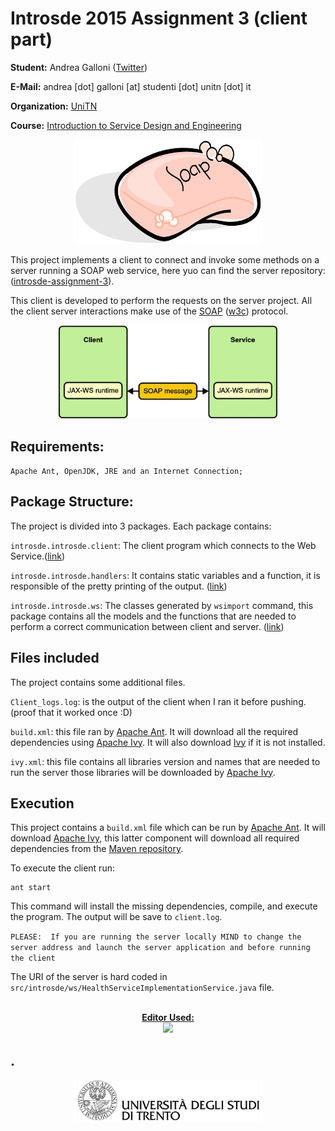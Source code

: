
# Introsde 2015 Assignment 3 (client part)

**Student:** Andrea Galloni ([Twitter](https://twitter.com/andreagalloni92))

**E-Mail:** andrea [dot] galloni [at] studenti [dot] unitn [dot] it

**Organization:** [UniTN](http://www.unitn.it/en)

**Course:** [Introduction to Service Design and Engineering](https://sites.google.com/site/introsdeunitn/)


<p align="center">
  <img src="images/soap.png" width="300">
</p>


This project implements a client to connect and invoke some methods on a server running a SOAP web service, here yuo can find the server repository: ([introsde-assignment-3](https://github.com/sn1p3r46/introsde-2015-assignment-3)).

This client is developed to perform the requests on the server project. All the client server interactions make use of the [SOAP](https://en.wikipedia.org/wiki/SOAP)  ([w3c](http://www.w3schools.com/xml/xml_soap.asp)) protocol.

<p align="center">
  <img src="images/soapModel.gif" width="350">
</p>

## Requirements:
`Apache Ant, OpenJDK, JRE and an Internet Connection;`

## Package Structure:

The project is divided into 3 packages. Each package contains:

`introsde.introsde.client`: The client program which connects to the Web Service.([link](https://github.com/sn1p3r46/introsde-2015-assignment-3-client/tree/master/src/introsde/client))

`introsde.introsde.handlers`: It contains static variables and a function, it is responsible of the pretty printing of the output. ([link](https://github.com/sn1p3r46/introsde-2015-assignment-3-client/tree/master/src/introsde/handlers))

`introsde.introsde.ws`: The classes generated by `wsimport` command, this package contains all the models and the functions that are needed to perform a correct communication between client and server. ([link](https://github.com/sn1p3r46/introsde-2015-assignment-3-client/tree/master/src/introsde/ws))

## Files included

The project contains some additional files.

`Client_logs.log`: is the output of the client when I ran it before pushing. (proof that it worked once :D)

`build.xml`: this file ran by [Apache Ant](http://ant.apache.org/). It will download all the required dependencies using [Apache Ivy](http://ant.apache.org/ivy/). It will also download [Ivy](http://ant.apache.org/ivy/) if it is not installed.

`ivy.xml`: this file contains all libraries version and names that are needed to run the server those libraries will be downloaded by [Apache Ivy](http://ant.apache.org/ivy/).

## Execution

This project contains a `build.xml` file which can be run by [Apache Ant](http://ant.apache.org/). It will download [Apache Ivy](http://ant.apache.org/ivy/), this latter component will download all required dependencies from the [Maven repository](http://search.maven.org/).

To execute the client run:
```
ant start
```

This command will install the missing dependencies, compile, and execute the program. The output will be save to `client.log`.

`PLEASE:  If you are running the server locally MIND to change the server address and launch the server application and before running the client`

The URI of the server is hard coded in `src/introsde/ws/HealthServiceImplementationService.java` file.

<p align="center">
  <br/><b><a href="https://atom.io/">Editor Used:</a></b><br/>
  <a href="https://atom.io/">
  <img src="https://cloud.githubusercontent.com/assets/72919/2874231/3af1db48-d3dd-11e3-98dc-6066f8bc766f.png" width="200">
  </a>
</p>


## .


<p align="center">
  <a href="http://unitn.it/en">
  <img src="https://raw.githubusercontent.com/sn1p3r46/introsde-2015-assignment-3-client/master/images/LogoUniTn.png" width="300">
  </a>
</p>
